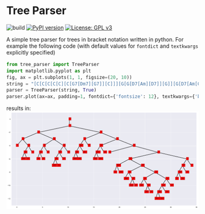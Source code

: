 # Tree Parser
![build](https://github.com/robert-lieck/treeparser/workflows/build/badge.svg)
[![PyPI version](https://badge.fury.io/py/treeparser.svg)](https://badge.fury.io/py/treeparser)
[![License: GPL v3](https://img.shields.io/badge/License-GPLv3-blue.svg)](https://www.gnu.org/licenses/gpl-3.0)

A simple tree parser for trees in bracket notation written in python. For example the following code (with default values for `fontdict` and `textkwargs` explicitly specified)

```python
from tree_parser import TreeParser
import matplotlib.pyplot as plt
fig, ax = plt.subplots(1, 1, figsize=(20, 10))
string = "[C[C[C[C[C][C[G7[Dm7][G7]][C]]][G[G[D7[Am][D7]][G]][G[D7[Am[CM7][Am]][D7]][G]]]][C[C[Bo7[Dm[C#o7][Dm]][Bo7]][C]][C[G7[Dm7[FM7][Dm7]][G7]][C [C][C[G7[FM7[C7][FM7]][G7[G7[F#o7][G7[Fm6][G7]]][G7[G7[G64][G7[G47][G7]]][G7[G47[G64[F#o7][G64]][G47]][G7]]]]][C[G7[C64[C7][C64]][G7]][C]]]]]]]]"
parser = TreeParser(string, True)
parser.plot(ax=ax, padding=1, fontdict={'fontsize': 12}, textkwargs={'bbox': {'facecolor': 'red', 'pad': 10}, 'style': 'italic'})
```
results in: ![tree](tree_example.png)

